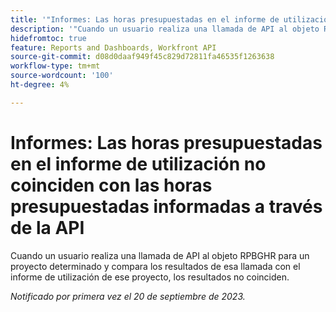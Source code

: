 ```yaml
---
title: '"Informes: Las horas presupuestadas en el informe de utilización no coinciden con las horas presupuestadas informadas a través de la API'
description: '"Cuando un usuario realiza una llamada de API al objeto RPBGHR para un proyecto determinado y compara los resultados de esa llamada con el informe de utilización de ese proyecto, los resultados no coinciden. ”'
hidefromtoc: true
feature: Reports and Dashboards, Workfront API
source-git-commit: d08d0daaf949f45c829d72811fa46535f1263638
workflow-type: tm+mt
source-wordcount: '100'
ht-degree: 4%

---
```



# Informes: Las horas presupuestadas en el informe de utilización no coinciden con las horas presupuestadas informadas a través de la API

Cuando un usuario realiza una llamada de API al objeto RPBGHR para un proyecto determinado y compara los resultados de esa llamada con el informe de utilización de ese proyecto, los resultados no coinciden.

_Notificado por primera vez el 20 de septiembre de 2023._
